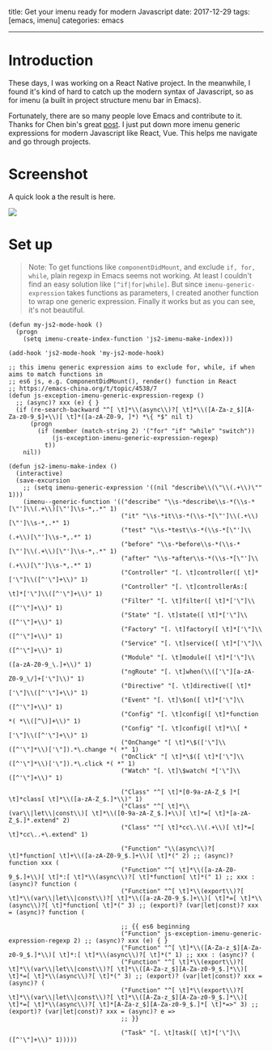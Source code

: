 title: Get your imenu ready for modern Javascript date: 2017-12-29 tags: [emacs, imenu] categories: emacs

---

# Introduction

These days, I was working on a React Native project. In the meanwhile, I found it's kind of hard to catch up the modern
syntax of Javascript, so as for imenu (a built in project structure menu bar in Emacs).

Fortunately, there are so many people love Emacs and contribute to it. Thanks for Chen bin's great
[post](http://blog.binchen.org/posts/why-emacs-is-better-editor-part-two.html). I just put down more imenu generic
expressions for modern Javascript like React, Vue. This helps me navigate and go through projects.

<!--more-->

# Screenshot

A quick look a the result is here.

![](https://ws1.sinaimg.cn/large/006tKfTcgy1fmy5k692izj31co1bwwpm.jpg)

# Set up

> Note: To get functions like `componentDidMount`, and exclude `if, for, while`, plain regexp in Emacs seems not
> working. At least I couldn't find an easy solution like `[^if|for|while]`. But since `imenu-generic-expression` takes
> functions as parameters, I created another function to wrap one generic expression. Finally it works but as you can
> see, it's not beautiful.

```emacs-lisp
(defun my-js2-mode-hook ()
  (progn
    (setq imenu-create-index-function 'js2-imenu-make-index)))

(add-hook 'js2-mode-hook 'my-js2-mode-hook)

;; this imenu generic expression aims to exclude for, while, if when aims to match functions in
;; es6 js, e.g. ComponentDidMount(), render() function in React
;; https://emacs-china.org/t/topic/4538/7
(defun js-exception-imenu-generic-expression-regexp ()
  ;; (async)? xxx (e) { }
  (if (re-search-backward "^[ \t]*\\(async\\)?[ \t]*\\([A-Za-z_$][A-Za-z0-9_$]+\\)[ \t]*([a-zA-Z0-9, ]*) *\{ *$" nil t)
      (progn
        (if (member (match-string 2) '("for" "if" "while" "switch"))
            (js-exception-imenu-generic-expression-regexp)
          t))
    nil))

(defun js2-imenu-make-index ()
  (interactive)
  (save-excursion
    ;; (setq imenu-generic-expression '((nil "describe\\(\"\\(.+\\)\"" 1)))
    (imenu--generic-function '(("describe" "\\s-*describe\\s-*(\\s-*[\"']\\(.+\\)[\"']\\s-*,.*" 1)
                               ("it" "\\s-*it\\s-*(\\s-*[\"']\\(.+\\)[\"']\\s-*,.*" 1)
                               ("test" "\\s-*test\\s-*(\\s-*[\"']\\(.+\\)[\"']\\s-*,.*" 1)
                               ("before" "\\s-*before\\s-*(\\s-*[\"']\\(.+\\)[\"']\\s-*,.*" 1)
                               ("after" "\\s-*after\\s-*(\\s-*[\"']\\(.+\\)[\"']\\s-*,.*" 1)
                               ("Controller" "[. \t]controller([ \t]*['\"]\\([^'\"]+\\)" 1)
                               ("Controller" "[. \t]controllerAs:[ \t]*['\"]\\([^'\"]+\\)" 1)
                               ("Filter" "[. \t]filter([ \t]*['\"]\\([^'\"]+\\)" 1)
                               ("State" "[. \t]state([ \t]*['\"]\\([^'\"]+\\)" 1)
                               ("Factory" "[. \t]factory([ \t]*['\"]\\([^'\"]+\\)" 1)
                               ("Service" "[. \t]service([ \t]*['\"]\\([^'\"]+\\)" 1)
                               ("Module" "[. \t]module([ \t]*['\"]\\([a-zA-Z0-9_\.]+\\)" 1)
                               ("ngRoute" "[. \t]when(\\(['\"][a-zA-Z0-9_\/]+['\"]\\)" 1)
                               ("Directive" "[. \t]directive([ \t]*['\"]\\([^'\"]+\\)" 1)
                               ("Event" "[. \t]\$on([ \t]*['\"]\\([^'\"]+\\)" 1)
                               ("Config" "[. \t]config([ \t]*function *( *\\([^\)]+\\)" 1)
                               ("Config" "[. \t]config([ \t]*\\[ *['\"]\\([^'\"]+\\)" 1)
                               ("OnChange" "[ \t]*\$(['\"]\\([^'\"]*\\)['\"]).*\.change *( *" 1)
                               ("OnClick" "[ \t]*\$([ \t]*['\"]\\([^'\"]*\\)['\"]).*\.click *( *" 1)
                               ("Watch" "[. \t]\$watch( *['\"]\\([^'\"]+\\)" 1)

                               ("Class" "^[ \t]*[0-9a-zA-Z_$ ]*[ \t]*class[ \t]*\\([a-zA-Z_$.]*\\)" 1)
                               ("Class" "^[ \t]*\\(var\\|let\\|const\\)[ \t]*\\([0-9a-zA-Z_$.]+\\)[ \t]*=[ \t]*[a-zA-Z_$.]*.extend" 2)
                               ("Class" "^[ \t]*cc\.\\(.+\\)[ \t]*=[ \t]*cc\..+\.extend" 1)

                               ("Function" "\\(async\\)?[ \t]*function[ \t]+\\([a-zA-Z0-9_$.]+\\)[ \t]*(" 2) ;; (async)? function xxx (
                               ("Function" "^[ \t]*\\([a-zA-Z0-9_$.]+\\)[ \t]*:[ \t]*\\(async\\)?[ \t]*function[ \t]*(" 1) ;; xxx : (async)? function (
                               ("Function" "^[ \t]*\\(export\\)?[ \t]*\\(var\\|let\\|const\\)?[ \t]*\\([a-zA-Z0-9_$.]+\\)[ \t]*=[ \t]*\\(async\\)?[ \t]*function[ \t]*(" 3) ;; (export)? (var|let|const)? xxx = (async)? function (

                               ;; {{ es6 beginning
                               ("Function" js-exception-imenu-generic-expression-regexp 2) ;; (async)? xxx (e) { }
                               ("Function" "^[ \t]*\\([A-Za-z_$][A-Za-z0-9_$.]*\\)[ \t]*:[ \t]*\\(async\\)?[ \t]*(" 1) ;; xxx : (async)? (
                               ("Function" "^[ \t]*\\(export\\)?[ \t]*\\(var\\|let\\|const\\)?[ \t]*\\([A-Za-z_$][A-Za-z0-9_$.]*\\)[ \t]*=[ \t]*\\(async\\)?[ \t]*(" 3) ;; (export)? (var|let|const)? xxx = (async)? (
                               ("Function" "^[ \t]*\\(export\\)?[ \t]*\\(var\\|let\\|const\\)?[ \t]*\\([A-Za-z_$][A-Za-z0-9_$.]*\\)[ \t]*=[ \t]*\\(async\\)?[ \t]*[A-Za-z_$][A-Za-z0-9_$.]*[ \t]*=>" 3) ;; (export)? (var|let|const)? xxx = (async)? e =>
                               ;; }}

                               ("Task" "[. \t]task([ \t]*['\"]\\([^'\"]+\\)" 1)))))
```
